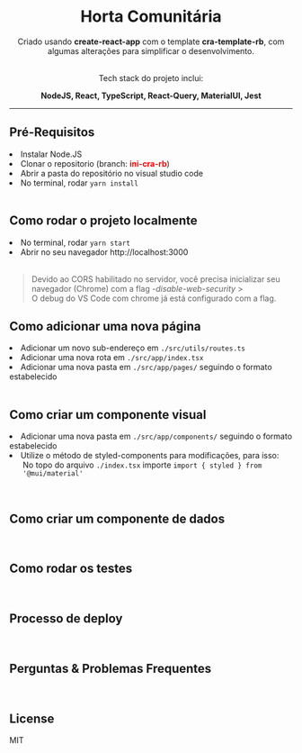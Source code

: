 <h1 align="center">Horta Comunitária</h1>

<div align="center" >Criado usando <strong>create-react-app</strong> com o template <strong>cra-template-rb</strong>, com algumas alterações para simplificar o desenvolvimento.
<br/>
<br/>
<p align="center" >Tech stack do projeto inclui: </p>
<p><strong>NodeJS, React, TypeScript, React-Query, MaterialUI, Jest</strong></p>
</div>

---

## Pré-Requisitos

<div>
  <li>Instalar Node.JS</li>
  <li>Clonar o repositorio (branch: <strong style="color:red;">ini-cra-rb</strong>)</li>
  <li>Abrir a pasta do repositório no visual studio code</li>
  <li>No terminal, rodar <code>yarn install</code></li>
</div>
<br/>

## Como rodar o projeto localmente

<div>
  <li>No terminal, rodar <code>yarn start</code></li>
  <li>Abrir no seu navegador http://localhost:3000</li>
</div>
<br/>

> Devido ao CORS habilitado no servidor, você precisa inicializar seu navegador (Chrome) com a flag _-disable-web-security_ > <br/>
> O debug do VS Code com chrome já está configurado com a flag.
> <br/>

## Como adicionar uma nova página

<div>
  <li>Adicionar um novo sub-endereço em <code>./src/utils/routes.ts</code></li>
  <li>Adicionar uma nova rota em <code>./src/app/index.tsx</code></li>
  <li>Adicionar uma nova pasta em <code>./src/app/pages/</code> seguindo o formato estabelecido</li>
</div>
<br/>

## Como criar um componente visual

<div>
  <li>Adicionar uma nova pasta em <code>./src/app/components/</code> seguindo o formato estabelecido</li>
  <li>Utilize o método de styled-components para modificações, para isso:
  <ul>No topo do arquivo <code>./index.tsx</code> importe <code>import { styled } from '@mui/material'</code></ul>
</div>
<br/>

## Como criar um componente de dados

<br/>

## Como rodar os testes

<br/>

## Processo de deploy

<br/>

## Perguntas & Problemas Frequentes

<br/>

## License

MIT
